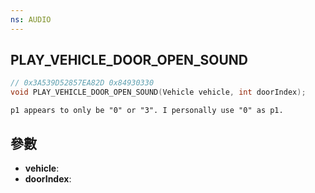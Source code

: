 ```yaml
---
ns: AUDIO
---
```

## PLAY_VEHICLE_DOOR_OPEN_SOUND

```c
// 0x3A539D52857EA82D 0x84930330
void PLAY_VEHICLE_DOOR_OPEN_SOUND(Vehicle vehicle, int doorIndex);
```

```
p1 appears to only be "0" or "3". I personally use "0" as p1.  
```

## 參數
* **vehicle**: 
* **doorIndex**: 

